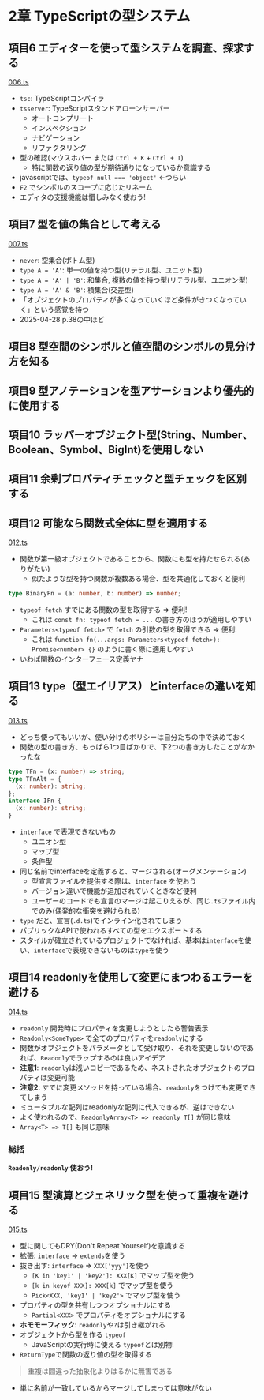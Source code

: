 # 2章 TypeScriptの型システム

## 項目6 エディターを使って型システムを調査、探求する

[006.ts](https://github.com/chaploud/EffectiveTypeScript/blob/main/kudo/chapter02/src/006.ts)

- `tsc`: TypeScriptコンパイラ
- `tsserver`: TypeScriptスタンドアローンサーバー
  - オートコンプリート
  - インスペクション
  - ナビゲーション
  - リファクタリング
- 型の確認(マウスホバー または `Ctrl + K` + `Ctrl + I`)
  - 特に関数の返り値の型が期待通りになっているか意識する
- javascriptでは、`typeof null === 'object'` ←つらい
- `F2` でシンボルのスコープに応じたリネーム
- エディタの支援機能は惜しみなく使おう!

## 項目7 型を値の集合として考える

[007.ts](https://github.com/chaploud/EffectiveTypeScript/blob/main/kudo/chapter02/src/007.ts)

- `never`: 空集合(ボトム型)
- `type A = 'A'`: 単一の値を持つ型(リテラル型、ユニット型)
- `type A = 'A' | 'B'`: 和集合, 複数の値を持つ型(リテラル型、ユニオン型)
- `type A = 'A' & 'B'`: 積集合(交差型)
- 「オブジェクトのプロパティが多くなっていくほど条件がきつくなっていく」という感覚を持つ
- 2025-04-28 p.38の中ほど

## 項目8 型空間のシンボルと値空間のシンボルの見分け方を知る

## 項目9 型アノテーションを型アサーションより優先的に使用する

## 項目10 ラッパーオブジェクト型(String、Number、Boolean、Symbol、BigInt)を使用しない

## 項目11 余剰プロパティチェックと型チェックを区別する

## 項目12 可能なら関数式全体に型を適用する

[012.ts](https://github.com/chaploud/EffectiveTypeScript/blob/main/kudo/chapter02/src/012.ts)

- 関数が第一級オブジェクトであることから、関数にも型を持たせられる(ありがたい)
  - 似たような型を持つ関数が複数ある場合、型を共通化しておくと便利

```typescript
type BinaryFn = (a: number, b: number) => number;
```

- `typeof fetch` すでにある関数の型を取得する => 便利!
  - これは `const fn: typeof fetch = ...` の書き方のほうが適用しやすい
- `Parameters<typeof fetch>` で `fetch` の引数の型を取得できる => 便利!
  - これは `function fn(...args: Parameters<typeof fetch>): Promise<number> {}` のように書く際に適用しやすい
- いわば関数のインターフェース定義ヤナ

## 項目13 type（型エイリアス）とinterfaceの違いを知る

[013.ts](https://github.com/chaploud/EffectiveTypeScript/blob/main/kudo/chapter02/src/013.ts)

- どっち使ってもいいが、使い分けのポリシーは自分たちの中で決めておく
- 関数の型の書き方、もっぱら1つ目ばかりで、下2つの書き方したことがなかったな

```typescript
type TFn = (x: number) => string;
type TFnAlt = {
  (x: number): string;
};
interface IFn {
  (x: number): string;
}
```

- `interface` で表現できないもの
  - ユニオン型
  - マップ型
  - 条件型
- 同じ名前でinterfaceを定義すると、マージされる(オーグメンテーション)
  - 型宣言ファイルを提供する際は、`interface` を使おう
  - バージョン違いで機能が追加されていくときなど便利
  - ユーザーのコードでも宣言のマージは起こりえるが、同じ`.ts`ファイル内でのみ(偶発的な衝突を避けられる)
- `type` だと、宣言(`.d.ts`)でインライン化されてしまう
- パブリックなAPIで使われるすべての型をエクスポートする
- スタイルが確立されているプロジェクトでなければ、基本は`interface`を使い、`interface`で表現できないものは`type`を使う

## 項目14 readonlyを使用して変更にまつわるエラーを避ける

[014.ts](https://github.com/chaploud/EffectiveTypeScript/blob/main/kudo/chapter02/src/014.ts)

- `readonly` 開発時にプロパティを変更しようとしたら警告表示
- `Readonly<SomeType>` で全てのプロパティを`readonly`にする
- 関数がオブジェクトをパラメータとして受け取り、それを変更しないのであれば、`Readonly`でラップするのは良いアイデア
- **注意1**: `readonly`は浅いコピーであるため、ネストされたオブジェクトのプロパティは変更可能
- **注意2**: すでに変更メソッドを持っている場合、`readonly`をつけても変更できてしまう
- ミュータブルな配列はreadonlyな配列に代入できるが、逆はできない
- よく使われるので、`ReadonlyArray<T> => readonly T[]` が同じ意味
- `Array<T> => T[]` も同じ意味

### 総括

**`Readonly/readonly` 使おう!**

## 項目15 型演算とジェネリック型を使って重複を避ける

[015.ts](https://github.com/chaploud/EffectiveTypeScript/blob/main/kudo/chapter02/src/015.ts)

- 型に関してもDRY(Don't Repeat Yourself)を意識する
- 拡張: `interface` => `extends`を使う
- 抜き出す: `interface` => `XXX['yyy']`を使う
  - `[K in 'key1' | 'key2']: XXX[K]` でマップ型を使う
  - `[k in keyof XXX]: XXX[k]` でマップ型を使う
  - `Pick<XXX, 'key1' | 'key2'>` でマップ型を使う
- プロパティの型を共有しつつオプショナルにする
  - `Partial<XXX>` でプロパティをオプショナルにする
- **ホモモーフィック**: `readonly`や`?`は引き継がれる
- オブジェクトから型を作る `typeof`
  - JavaScriptの実行時に使える `typeof`とは別物!
- `ReturnType`で関数の返り値の型を取得する

> 重複は間違った抽象化よりはるかに無害である

- 単に名前が一致しているからマージしてしまっては意味がない

